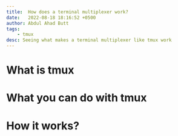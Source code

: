 ```yaml
---
title:  How does a terminal multiplexer work?
date:   2022-08-18 18:16:52 +0500
author: Abdul Ahad Butt
tags: 
    - tmux
desc: Seeing what makes a terminal multiplexer like tmux work
---
```


# What is tmux
<!--more-->
# What you can do with tmux


# How it works?
